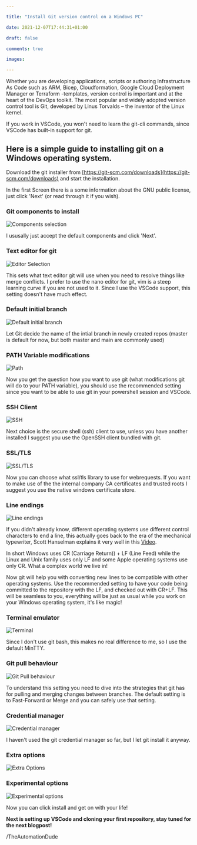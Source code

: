 ```yaml
--- 

title: "Install Git version control on a Windows PC" 

date: 2021-12-07T17:44:31+01:00 

draft: false

comments: true

images:

--- 
```


Whether you are developing applications, scripts or authoring Infrastructure As Code such as ARM, Bicep, Cloudformation, Google Cloud Deployment Manager or Terraform  -templates, version control is important and at the heart of the DevOps toolkit. The most popular and widely adopted version control tool is Git, developed by Linus Torvalds – the inventor of the Linux kernel.

If you work in VSCode, you won't need to learn the git-cli commands, since VSCode has built-in support for git.

## Here is a simple guide to installing git on a Windows operating system.

Download the git installer from [https://git-scm.com/downloads](https://git-scm.com/downloads) and start the installation.

In the first Screen there is a some information about the GNU public license, just click 'Next' (or read through it if you wish).

### Git components to install
![Components selection](./components.jpg)

I ususally just accept the default components and click 'Next'.

### Text editor for git
![Editor Selection](./editor.jpg)

This sets what text editor git will use when you need to resolve things like merge conflicts. I prefer to use the nano editor for git, vim is a steep learning curve if you are not used to it. Since I use the VSCode support, this setting doesn't have much effect.

### Default initial branch
![Default initial branch](./defaultbranch.jpg)

Let Git decide the name of the intial branch in newly created repos (master is default for now, but both master and main are commonly used)

### PATH Variable modifications
![Path](./path.jpg)

Now you get the question how you want to use git (what modifications git will do to your PATH variable), you should use the recommended setting since you want to be able to use git in your powershell session and VSCode.

### SSH Client
![SSH](./ssh.jpg)

Next choice is the secure shell (ssh) client to use, unless you have another installed I suggest you use the OpenSSH client bundled with git.

### SSL/TLS
![SSL/TLS](./ssl.jpg)

Now you can choose what ssl/tls library to use for webrequests. If you want to make use of the the internal company CA certificates and trusted roots I suggest you use the native windows certificate store.

### Line endings
![Line endings](./lineendings.jpg)

If you didn't already know, different operating systems use different control characters to end a line, this actually goes back to the era of the mechanical typewriter, Scott Hanselman explains it very well in this [Video](https://www.youtube.com/watch?v=TtiBhktB4Qg). 

In short Windows uses CR (Carriage Return)) + LF (Line Feed) while the Linux and Unix family uses only LF and some Apple operating systems use only CR. What a complex world we live in!

Now git will help you with converting new lines to be compatible with other operating systems. Use the recommended setting to have your code being committed to the repository with the LF, and checked out with CR+LF. This will be seamless to you, everything will be just as usual while you work on your Windows operating system, it's like magic!

### Terminal emulator
![Terminal](./terminal.jpg)

Since I don't use git bash, this makes no real difference to me, so I use the default MinTTY.

### Git pull behaviour
![Git Pull behaviour](./pullbehaviour.jpg)

To understand this setting you need to dive into the strategies that git has for pulling and merging changes between branches. The default setting is to Fast-Forward or Merge and you can safely use that setting.

### Credential manager
![Credential manager](./credentialhelper.jpg)

I haven't used the git credential manager so far, but I let git install it anyway.

### Extra options
![Extra Options](./extraoptions.jpg)

### Experimental options
![Experimental options](./experimentaloptions.jpg)

Now you can click install and get on with your life!

**Next is setting up VSCode and cloning your first repository, stay tuned for the next blogpost!**

/TheAutomationDude


